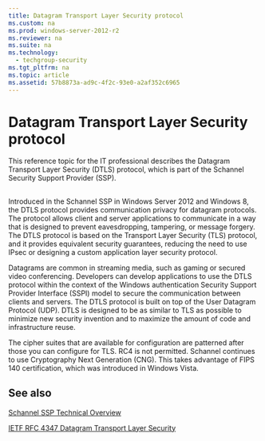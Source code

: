```yaml
---
title: Datagram Transport Layer Security protocol
ms.custom: na
ms.prod: windows-server-2012-r2
ms.reviewer: na
ms.suite: na
ms.technology: 
  - techgroup-security
ms.tgt_pltfrm: na
ms.topic: article
ms.assetid: 57b8873a-ad9c-4f2c-93e0-a2af352c6965
---
```

# Datagram Transport Layer Security protocol
This reference topic for the IT professional describes the Datagram Transport Layer Security \(DTLS\) protocol, which is part of the Schannel Security Support Provider \(SSP\).

## <a name="BKMK_DTLS"></a>
Introduced in the Schannel SSP in  Windows Server 2012  and Windows 8, the DTLS protocol provides communication privacy for datagram protocols. The protocol allows client and server applications to communicate in a way that is designed to prevent eavesdropping, tampering, or message forgery. The DTLS protocol is based on the Transport Layer Security \(TLS\) protocol, and it provides equivalent security guarantees, reducing the need to use IPsec or designing a custom application layer security protocol.

Datagrams are common in streaming media, such as gaming or secured video conferencing. Developers can develop applications to use the DTLS protocol within the context of the Windows authentication Security Support Provider Interface \(SSPI\) model to secure the communication between clients and servers. The DTLS protocol is built on top of the User Datagram Protocol \(UDP\). DTLS is designed to be as similar to TLS as possible to minimize new security invention and to maximize the amount of code and infrastructure reuse.

The cipher suites that are available for configuration are patterned after those you can configure for TLS. RC4 is not permitted. Schannel continues to use Cryptography Next Generation \(CNG\). This takes advantage of FIPS 140 certification, which was introduced in Windows Vista.

## See also
[Schannel SSP Technical Overview](assetId:///7ace2e6d-19e5-49ad-b23f-7acf2fe49aea)

[IETF RFC 4347 Datagram Transport Layer Security](http://tools.ietf.org/html/rfc4347)


